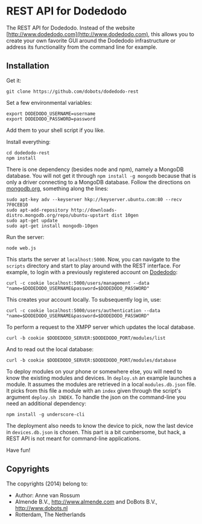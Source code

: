 # REST API for Dodedodo

The REST API for Dodedodo. Instead of the website [http://www.dodedodo.com](http://www.dodedodo.com), this allows you to create your own favorite GUI around the Dodedodo infrastructure or address its functionality from the command line for example.

## Installation

Get it:

    git clone https://github.com/dobots/dodedodo-rest

Set a few environmental variables:

    export DODEDODO_USERNAME=username
    export DODEDODO_PASSWORD=password

Add them to your shell script if you like.

Install everything:

    cd dodedodo-rest
    npm install

There is one dependency (besides node and npm), namely a MongoDB database. You will not get it through `npm install -g mongodb` because that is only a driver connecting to a MongoDB database. Follow the directions on [mongodb.org](http://docs.mongodb.org/manual/tutorial/install-mongodb-on-ubuntu/), something along the lines:

    sudo apt-key adv --keyserver hkp://keyserver.ubuntu.com:80 --recv 7F0CEB10
    sudo apt-add-repository http://downloads-distro.mongodb.org/repo/ubuntu-upstart dist 10gen
    sudo apt-get update
    sudo apt-get install mongodb-10gen

Run the server:

    node web.js

This starts the server at `localhost:5000`. Now, you can navigate to the `scripts` directory and start to play around with the REST interface. For example, to login with a previously registered account on [Dodedodo](http://www.dodedodo.com):

    curl -c cookie localhost:5000/users/management --data "name=$DODEDODO_USERNAME&password=$DODEDODO_PASSWORD"

This creates your account locally. To subsequently log in, use:

    curl -c cookie localhost:5000/users/authentication --data "name=$DODEDODO_USERNAME&password=$DODEDODO_PASSWORD"

To perform a request to the XMPP server which updates the local database.

    curl -b cookie $DODEDODO_SERVER:$DODEDODO_PORT/modules/list

And to read out the local database:

    curl -b cookie $DODEDODO_SERVER:$DODEDODO_PORT/modules/database

To deploy modules on your phone or somewhere else, you will need to know the existing modules and devices. In `deploy.sh` an example launches a module. It assumes the modules are retrieved in a local `modules.db.json` file. It picks from this file a module with an `index` given through the script's argument  `deploy.sh INDEX`. To handle the json on the command-line you need an additional dependency:

    npm install -g underscore-cli

The deployment also needs to know the device to pick, now the last device in `devices.db.json` is chosen. This part is a bit cumbersome, but hack, a REST API is not meant for command-line applications.

Have fun!

## Copyrights
The copyrights (2014) belong to:

- Author: Anne van Rossum
- Almende B.V., http://www.almende.com and DoBots B.V., http://www.dobots.nl
- Rotterdam, The Netherlands

